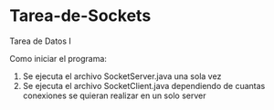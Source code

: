 # Tarea-de-Sockets
Tarea de Datos I 

Como iniciar el programa:
1) Se ejecuta el archivo SocketServer.java una sola vez
2) Se ejecuta el archivo SocketClient.java dependiendo de cuantas conexiones se quieran realizar en un solo server
